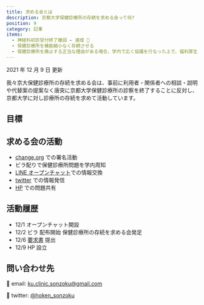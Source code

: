 ```yaml
---
title: 求める会とは
description: 京都大学保健診療所の存続を求める会って何?
position: 9
category: 記事
items:
  - 神経科初診受付終了撤回 ← 達成 🎉
  - 保健診療所を機能縮小なく存続させる
  - 保健診療所を廃止する正当な理由がある場合、学内で広く協議を行なった上で、福利厚生水準の低下することない新たな医療機関の設立する
---
```


2021 年 12 月 9 日 更新

我々京大保健診療所の存続を求める会は、事前に利用者・関係者への相談・説明や代替案の提案なく唐突に京都大学保健診療所の診察を終了することに反対し、京都大学に対し診療所の存続を求めて活動しています。

## 目標

<list :items="items" type="primary" ></list>

## 求める会の活動

- [change.org](https://chng.it/xGVS9jq9JF) での署名活動
- ビラ配りで保健診療所問題を学内周知
- [LINE オープンチャット](https://line.me/ti/g2/Su6OHftIKf5GREjC4c1Ra4CvBvj86Tok6U_Pmg)での情報交換
- [twitter](https://twitter.com/hoken_sonzoku) での情報発信
- [HP](https://ku-clinic-sonzoku.herokuapp.com/) での問題共有

## 活動履歴

- 12/1 オープンチャット開設
- 12/2 ビラ 配布開始 保健診療所の存続を求める会発足
- 12/6 [要求書](/request1206) 提出
- 12/9 HP 設立

## 問い合わせ先

📩 email: ku.clinic.sonzoku@gmail.com

🐥 twitter: [@hoken_sonzoku](https://twitter.com/hoken_sonzoku)

